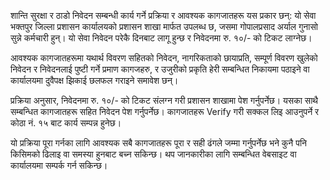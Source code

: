 
शान्ति सुरक्षा र ठाडो निवेदन सम्बन्धी कार्य गर्ने प्रक्रिया र आवश्यक कागजातहरू यस प्रकार छन्: यो सेवा भक्तपुर जिल्ला प्रशासन कार्यालयको प्रशासन शाखा मार्फत उपलब्ध छ, जसमा गोपालप्रसाद अर्याल गुनासो सुन्ने कर्मचारी हुन्। यो सेवा निवेदन परेकै दिनबाट लागू हुन्छ र निवेदनमा रु. १०/- को टिकट लाग्नेछ।  

आवश्यक कागजातहरूमा यथार्थ विवरण सहितको निवेदन, नागरिकताको छायाप्रति, सम्पूर्ण विवरण खुलेको निवेदन र निवेदनलाई पुष्टी गर्ने प्रमाण कागजहरु, र उजुरीको प्रकृति हेरी सम्बन्धित निकायमा पठाइने वा कार्यालयमा दुवैपक्ष झिकाई छलफल गराइने समावेश छन्।  

प्रक्रिया अनुसार, निवेदनमा रु. १०/- को टिकट संलग्न गरी प्रशासन शाखामा पेश गर्नुपर्नेछ। यसका साथै सम्बन्धित कागजातहरू सहित निवेदन पेश गर्नुपर्नेछ। कागजातहरू Verify गरी सक्कल लिइ आउनुपर्ने र कोठा नं. १५ बाट कार्य सम्पन्न हुनेछ।  

यो प्रक्रिया पूरा गर्नका लागि आवश्यक सबै कागजातहरू पूरा र सही ढंगले जम्मा गर्नुपर्नेछ भने कुनै पनि किसिमको ढिलाइ वा समस्या हुनबाट बच्न सकिन्छ। थप जानकारीका लागि सम्बन्धित वेबसाइट वा कार्यालयमा सम्पर्क गर्न सकिन्छ।